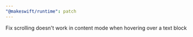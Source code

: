 ```yaml
---
"@makeswift/runtime": patch
---
```


Fix scrolling doesn't work in content mode when hovering over a text block
